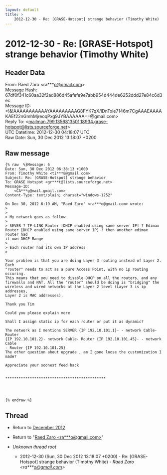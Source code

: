 ```yaml
---
layout: default
title: >
    2012-12-30 - Re: [GRASE-Hotspot] strange behavior (Timothy White)
---
```


# 2012-12-30 - Re: [GRASE-Hotspot] strange behavior (Timothy White)

## Header Data

From: Raed Zaro \<ra***o@gmail.com\><br>
Message Hash: 67df0f341c60aa32f2ad886d45afefe9e7abb954d444de6252ddd27e84c6d3ec<br>
Message ID: \<!&!AAAAAAAAAAAYAAAAAAAAAG8FYK7qX/lDnTxle7146m7CgAAAEAAAAKAEf22nGmhMjreoqPxg9JYBAAAAAA==@gmail.com\><br>
Reply To: \<mailman.799.1356813501.18934.grase-hotspot@lists.sourceforge.net\><br>
UTC Datetime: 2012-12-30 04:18:07 UTC<br>
Raw Date: Sun, 30 Dec 2012 13:18:07 +0200<br>

## Raw message

```
{% raw  %}Message: 6
Date: Sun, 30 Dec 2012 06:38:13 +1000
From: Timothy White <ti***8@gmail.com>
Subject: Re: [GRASE-Hotspot] strange behavior
To: GRASE Hotspot <gr***t@lists.sourceforge.net>
Message-ID:
	<CA***g@mail.gmail.com>
Content-Type: text/plain; charset="windows-1252"

On Dec 30, 2012 6:19 AM, "Raed Zaro" <ra***o@gmail.com> wrote:
>
>
> My network goes as follow
>
> SEVER ? TP-LINK Router [DHCP enabled using same server IP] ? Edimax
Router [DHCP enabled using same server IP] ? then another edimax router had
it own DHCP Range
>
> Each router had its own IP address
>

Your problem is that you are doing Layer 3 routing instead of Layer 2. Each
"router" needs to act as a pure Access Point, with no ip routing occuring.
This means that you need to disable DHCP on all the routers, and any
firewalls and NAT. All the "router" should be doing is "bridging" the
wireless and wired networks at the Layer 2 level (Layer 3 is ip addresses,
Layer 2 is MAC addresses).

Thank you Tim 

Could you please explain more 

Shall I assign static ip for each router or put it as dynamic? 

The network as I mentions SERVER {IP 192.10.101.1}- - network Cable- Router
{IP 192.10.101.2}- network Cable- Router {IP 192.10.101.45}- - network Cable
- Router {IP 192.10.101.25}
The other question about upgrade , am I gone loose the customization I made?

Appreciate your soonest feed back 


*********************************************




{% endraw %}
```

## Thread

+ Return to [December 2012](/archive/2012/12)

+ Return to "[Raed Zaro <ra***o<span>@</span>gmail.com>](/authors/ra___o_at_gmail_com)"

+ _Unknown thread root_
  + 2012-12-30 (Sun, 30 Dec 2012 13:18:07 +0200) - Re: [GRASE-Hotspot] strange behavior (Timothy White) - _Raed Zaro \<ra***o@gmail.com\>_

